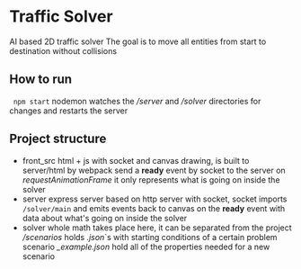
# Traffic Solver
AI based 2D traffic solver
The goal is to move all entities from start to destination without collisions

## How to run
 ` npm start`
 nodemon watches the */server* and */solver* directories for changes and restarts the server


## Project structure
- front_src 
    html + js with socket and canvas drawing, is built to server/html by webpack
	send a **ready** event by socket to the server on *requestAnimationFrame*
	it only represents what is going on inside the solver
- server
  express server based on http server with socket, socket imports `/solver/main` and emits events back to canvas on the **ready**  event with data about what's going on inside the solver
- solver
    whole math takes place here, it can be separated from the project
    */scenarios* holds *.json*`s with starting conditions of a certain problem scenario
    *_example.json* hold all of the properties needed for a new scenario